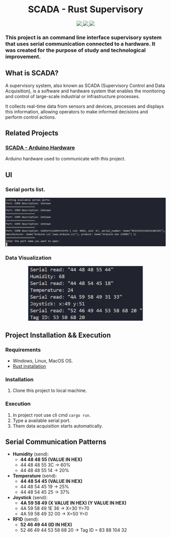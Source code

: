 <h1 align="center">SCADA - Rust Supervisory</h1> 

<p align="center">
<a href="https://www.rust-lang.org/">
  <img src="https://img.shields.io/badge/Rust-Language-000000?style=for-the-badge&logo=rust" />
</a>
<a href="#">
  <img src="https://img.shields.io/badge/CLI-Tool-000000?style=for-the-badge&logo=terminal&logoColor=white" />
</a>
<a href="#">
  <img src="https://img.shields.io/badge/Serial%20Port-Communication-4E73DF?style=for-the-badge&logo=serial-port" />
</a>
</p>

### This project is an command line interface supervisory system that uses serial communication connected  to a hardware. It was created for the purpose of study and technological improvement.

## What is SCADA?
A supervisory system, also known as SCADA (Supervisory Control and Data Acquisition), is a software and hardware system that enables the monitoring and control of large-scale industrial or infrastructure processes.

It collects real-time data from sensors and devices, processes and displays this information, allowing operators to make informed decisions and perform control actions.

## Related Projects
### [SCADA - Arduino Hardware](https://github.com/thiagoelias99/scada-arduino/tree/main)
Arduino hardware used to communicate with this project.

## UI
### Serial ports list.
<p align="center">
<img src="./assets/serials.png" width="720px"/>
</p>

### Data Visualization
<p align="center">
<img src="./assets/out.png" width="360px"/>
</p>

## Project Installation && Execution
### Requirements
- Windows, Linux, MacOS OS.
- [Rust installation](https://www.rust-lang.org/tools/install)
### Installation
1. Clone this project to local machine.
### Execution
1. In project root use cli cmd ```cargo run```.
2. Type a available serial port.
3. Them data acquisition starts automatically.

## Serial Communication Patterns
- **Humidity** (send): 
  - **44 48 48 55 (VALUE IN HEX)**
  - 44 48 48 55 3C -> 60%
  - 44 48 48 55 14 -> 20%
- **Temperature** (send): 
  - **44 48 54 45 (VALUE IN HEX)**
  - 44 48 54 45 19 -> 25%
  - 44 48 54 45 25 -> 37%
- **Joystick** (send): 
  - **4A 59 58 49 (X VALUE IN HEX) (Y VALUE IN HEX)**
  - 4A 59 58 49 1E 36 -> X=30 Y=70
  - 4A 59 58 49 32 00 -> X=50 Y=0
- **RFID** (send): 
  - **52 46 49 44 (ID IN HEX)**
  - 52 46 49 44 53 58 68 20 -> Tag ID = 83 88 104 32
